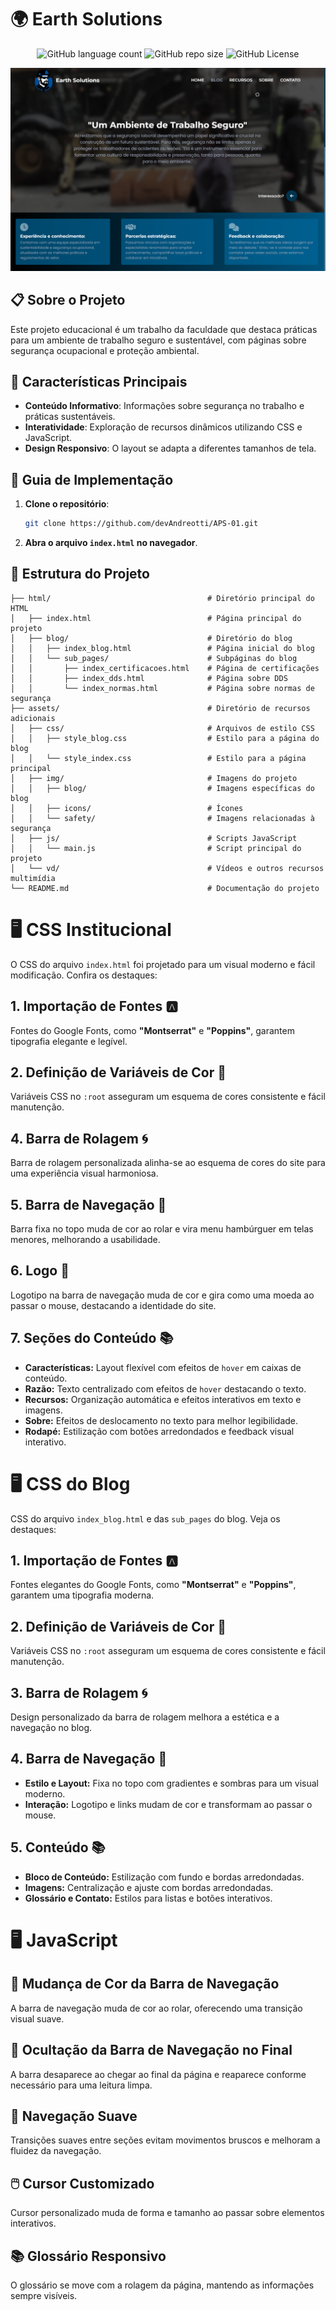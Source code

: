 <!-- Projeto Finalizado -->
# 🌍 Earth Solutions
<p align="center">
  <!-- Contador de linguagens do GitHub -->
  <img alt="GitHub language count" src="https://img.shields.io/github/languages/count/devAndreotti/APS-01?color=FFF&labelColor=00547f&style=flat-square">
  <!-- Tamanho do repositório no GitHub -->
  <img alt="GitHub repo size" src="https://img.shields.io/github/repo-size/devAndreotti/APS-01?color=FFF&labelColor=00547f&style=flat-square">
  <!-- Licença do GitHub -->
  <img alt="GitHub License" src="https://img.shields.io/github/license/devAndreotti/devAndreotti?color=FFF&labelColor=00547f&style=flat-square">
</p>

<div align="center">
  <img src="./home.png" alt="Home Banner"/>
</div>

## 📋 Sobre o Projeto
Este projeto educacional é um trabalho da faculdade que destaca práticas para um ambiente de trabalho seguro e sustentável, com páginas sobre segurança ocupacional e proteção ambiental.

## 🌟 Características Principais
- **Conteúdo Informativo**: Informações sobre segurança no trabalho e práticas sustentáveis.
- **Interatividade**: Exploração de recursos dinâmicos utilizando CSS e JavaScript.
- **Design Responsivo**: O layout se adapta a diferentes tamanhos de tela.

## 🧭 Guia de Implementação
1. **Clone o repositório**:
   ```bash
   git clone https://github.com/devAndreotti/APS-01.git
   ```
2. **Abra o arquivo `index.html` no navegador**.

## 🚀 Estrutura do Projeto
```
├── html/                                   # Diretório principal do HTML
│   ├── index.html                          # Página principal do projeto
│   ├── blog/                               # Diretório do blog
│   │   ├── index_blog.html                 # Página inicial do blog
│   │   └── sub_pages/                      # Subpáginas do blog
│   │       ├── index_certificacoes.html    # Página de certificações
│   │       ├── index_dds.html              # Página sobre DDS
│   │       └── index_normas.html           # Página sobre normas de segurança
├── assets/                                 # Diretório de recursos adicionais
│   ├── css/                                # Arquivos de estilo CSS
│   │   ├── style_blog.css                  # Estilo para a página do blog
│   │   └── style_index.css                 # Estilo para a página principal
│   ├── img/                                # Imagens do projeto
│   │   ├── blog/                           # Imagens específicas do blog
│   │   ├── icons/                          # Ícones
│   │   └── safety/                         # Imagens relacionadas à segurança
│   ├── js/                                 # Scripts JavaScript
│   │   └── main.js                         # Script principal do projeto
│   └── vd/                                 # Vídeos e outros recursos multimídia
└── README.md                               # Documentação do projeto
```

# 🖥️ CSS Institucional
O CSS do arquivo `index.html` foi projetado para um visual moderno e fácil modificação. Confira os destaques:

## 1. Importação de Fontes 🅰️
Fontes do Google Fonts, como **"Montserrat"** e **"Poppins"**, garantem tipografia elegante e legível.

## 2. Definição de Variáveis de Cor 🎨
Variáveis CSS no `:root` asseguram um esquema de cores consistente e fácil manutenção.

## 4. Barra de Rolagem 🌀
Barra de rolagem personalizada alinha-se ao esquema de cores do site para uma experiência visual harmoniosa.

## 5. Barra de Navegação 📍
Barra fixa no topo muda de cor ao rolar e vira menu hambúrguer em telas menores, melhorando a usabilidade.

## 6. Logo 🌟
Logotipo na barra de navegação muda de cor e gira como uma moeda ao passar o mouse, destacando a identidade do site.

## 7. Seções do Conteúdo 📚
- **Características:** Layout flexível com efeitos de `hover` em caixas de conteúdo.
- **Razão:** Texto centralizado com efeitos de `hover` destacando o texto.
- **Recursos:** Organização automática e efeitos interativos em texto e imagens.
- **Sobre:** Efeitos de deslocamento no texto para melhor legibilidade.
- **Rodapé:** Estilização com botões arredondados e feedback visual interativo.

# 🖥️ CSS do Blog
CSS do arquivo `index_blog.html` e das `sub_pages` do blog. Veja os destaques:

## 1. Importação de Fontes 🅰️
Fontes elegantes do Google Fonts, como **"Montserrat"** e **"Poppins"**, garantem uma tipografia moderna.

## 2. Definição de Variáveis de Cor 🎨
Variáveis CSS no `:root` asseguram um esquema de cores consistente e fácil manutenção.

## 3. Barra de Rolagem 🌀
Design personalizado da barra de rolagem melhora a estética e a navegação no blog.

## 4. Barra de Navegação 📍
- **Estilo e Layout:** Fixa no topo com gradientes e sombras para um visual moderno.
- **Interação:** Logotipo e links mudam de cor e transformam ao passar o mouse.

## 5. Conteúdo 📚
- **Bloco de Conteúdo:** Estilização com fundo e bordas arredondadas.
- **Imagens:** Centralização e ajuste com bordas arredondadas.
- **Glossário e Contato:** Estilos para listas e botões interativos.

# 🖥️ JavaScript

## 🎨 Mudança de Cor da Barra de Navegação
A barra de navegação muda de cor ao rolar, oferecendo uma transição visual suave.

## 🔻 Ocultação da Barra de Navegação no Final
A barra desaparece ao chegar ao final da página e reaparece conforme necessário para uma leitura limpa.

## 🧭 Navegação Suave
Transições suaves entre seções evitam movimentos bruscos e melhoram a fluidez da navegação.

## 🖱️ Cursor Customizado
Cursor personalizado muda de forma e tamanho ao passar sobre elementos interativos.

## 📚 Glossário Responsivo
O glossário se move com a rolagem da página, mantendo as informações sempre visíveis.
